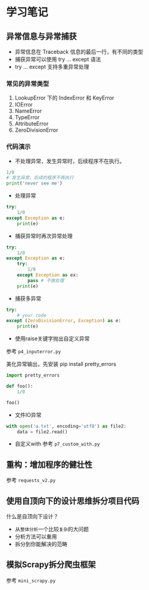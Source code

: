 # 学习笔记



## 异常信息与异常捕获

- 异常信息在 Traceback 信息的最后一行，有不同的类型
- 捕获异常可以使用 try ... except 语法
- try ... except 支持多重异常处理



### 常见的异常类型

1. LookupError 下的 IndexError 和 KeyError
2. IOError
3. NameError
4. TypeError
5. AttributeError
6. ZeroDivisionError



### 代码演示

- 不处理异常，发生异常时，后续程序不在执行。

```python
1/0
# 发生异常，后续的程序不再执行
print('never see me')
```

- 处理异常

```python
try:
    1/0
except Exception as e:
    print(e)
```

- 捕获异常时再次异常处理

```python
try:
    1/0
except Exception as e:
    try:
        1/0
    except Exception as ex:
        pass # 不做处理
    print(e)
```

- 捕获多异常

```python
try:
    # your code
except (ZeroDivisionError, Exception) as e:
    print(e)
```

- 使用raise关键字抛出自定义异常

参考 `p4_inputerror.py`

美化异常输出，先安装 pip install pretty_errors

```python
import pretty_errors

def foo():
    1/0

foo()
```

- 文件IO异常
```python
with open('a.txt', encoding='utf8') as file2:
    data = file2.read()
```

- 自定义with
参考 `p7_custom_with.py`


## 重构：增加程序的健壮性

参考 `requests_v2.py`

## 使用自顶向下的设计思维拆分项目代码

什么是自顶向下设计？

- 从`整体分析`一个比较`复杂`的大问题
- 分析方法可以重用
- 拆分到你能解决的范畴

## 模拟Scrapy拆分爬虫框架

参考 `mini_scrapy.py`